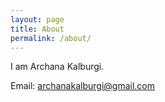 ```yaml
---
layout: page
title: About
permalink: /about/
---
```

I am Archana Kalburgi.

Email: archanakalburgi@gmail.com
